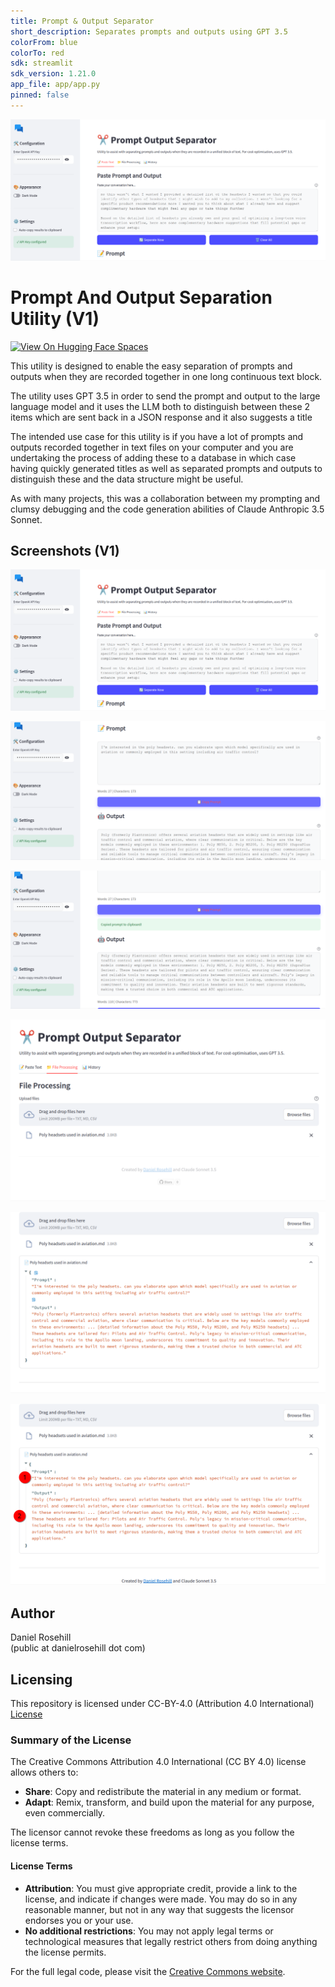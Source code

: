 ```yaml
---
title: Prompt & Output Separator
short_description: Separates prompts and outputs using GPT 3.5
colorFrom: blue
colorTo: red
sdk: streamlit
sdk_version: 1.21.0
app_file: app/app.py
pinned: false
---
```


![alt text](screenshots/v1/1.png)

# Prompt And Output Separation Utility (V1)

[![View On Hugging Face Spaces](https://img.shields.io/badge/View%20On-Hugging%20Face%20Spaces-blue?style=flat)](https://huggingface.co/spaces/danielrosehill/Prompt-And-Output-Separator)

This utility is designed to enable the easy separation of prompts and outputs when they are recorded together in one long continuous text block. 

The utility uses GPT 3.5 in order to send the prompt and output to the large language model and it uses the LLM both to distinguish between these 2 items which are sent back in a JSON response and it also suggests a title 

The intended use case for this utility is if you have a lot of prompts and outputs recorded together in text files on your computer and you are undertaking the process of adding these to a database in which case having quickly generated titles as well as separated prompts and outputs to distinguish these and the data structure might be useful.

As with many projects, this was a collaboration between my prompting and clumsy debugging and the code generation abilities of Claude Anthropic 3.5 Sonnet.

## Screenshots (V1)

![alt text](screenshots/v1/1.png)

![alt text](screenshots/v1/2.png)

![alt text](screenshots/v1/3.png)

![alt text](screenshots/v1/4.png)

![alt text](screenshots/v1/5.png)

![alt text](screenshots/v1/6.png)

## Author

Daniel Rosehill  
(public at danielrosehill dot com)

## Licensing

This repository is licensed under CC-BY-4.0 (Attribution 4.0 International) 
[License](https://creativecommons.org/licenses/by/4.0/)

### Summary of the License
The Creative Commons Attribution 4.0 International (CC BY 4.0) license allows others to:
- **Share**: Copy and redistribute the material in any medium or format.
- **Adapt**: Remix, transform, and build upon the material for any purpose, even commercially.

The licensor cannot revoke these freedoms as long as you follow the license terms.

#### License Terms
- **Attribution**: You must give appropriate credit, provide a link to the license, and indicate if changes were made. You may do so in any reasonable manner, but not in any way that suggests the licensor endorses you or your use.
- **No additional restrictions**: You may not apply legal terms or technological measures that legally restrict others from doing anything the license permits.

For the full legal code, please visit the [Creative Commons website](https://creativecommons.org/licenses/by/4.0/legalcode).